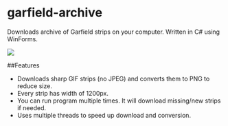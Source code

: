# garfield-archive
Downloads archive of Garfield strips on your computer. Written in C# using WinForms.

![](https://raw.githubusercontent.com/stil/garfield-archive/master/demo.gif)

##Features
* Downloads sharp GIF strips (no JPEG) and converts them to PNG to reduce size.
* Every strip has width of 1200px.
* You can run program multiple times. It will download missing/new strips if needed.
* Uses multiple threads to speed up download and conversion.
